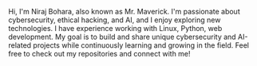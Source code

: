 Hi, I'm Niraj Bohara, also known as Mr. Maverick. I'm passionate about cybersecurity, ethical hacking, and AI, and 
I enjoy exploring new technologies. I have experience working with Linux, Python, web development. 
My goal is to build and share unique cybersecurity and AI-related projects while continuously learning and growing in the field. 
Feel free to check out my repositories and connect with me!

<!---
maver1ck02/maver1ck02 is a ✨ special ✨ repository because its `README.md` (this file) appears on your GitHub profile.
You can click the Preview link to take a look at your changes.
--->
